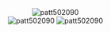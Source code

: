 <div style="text-align: center;">
  <div style="display: inline-block;">
    <img src="https://github-readme-stats.vercel.app/api/top-langs?username=patt502090&show_icons=true&locale=en&layout=compact" alt="patt502090" />
  </div>

    

</div>

<div style="text-align: center;">
  <img src="https://github-readme-stats.vercel.app/api?username=patt502090&show_icons=true&locale=en" alt="patt502090" />
  <img src="https://github-readme-streak-stats.herokuapp.com/?user=patt502090&" alt="patt502090" />
</div>
